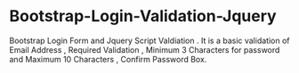 Bootstrap-Login-Validation-Jquery
=================================

Bootstrap Login Form and Jquery Script Valdiation . It is a basic validation of Email Address , Required Validation , Minimum 3 Characters for password and Maximum 10 Characters , Confirm Password Box.
